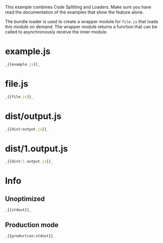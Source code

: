 This example combines Code Splitting and Loaders. Make sure you have read the documentation of the examples that show the feature alone.

The bundle loader is used to create a wrapper module for `file.js` that loads this module on demand. The wrapper module returns a function that can be called to asynchronously receive the inner module.

# example.js

```javascript
_{{example.js}}_
```

# file.js

```javascript
_{{file.js}}_
```

# dist/output.js

```javascript
_{{dist/output.js}}_
```

# dist/1.output.js

```javascript
_{{dist/1.output.js}}_
```

# Info

## Unoptimized

```
_{{stdout}}_
```

## Production mode

```
_{{production:stdout}}_
```
